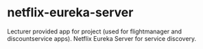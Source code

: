 # netflix-eureka-server
Lecturer provided app for project (used for flightmanager and discountservice apps). Netflix Eureka Server for service discovery.
